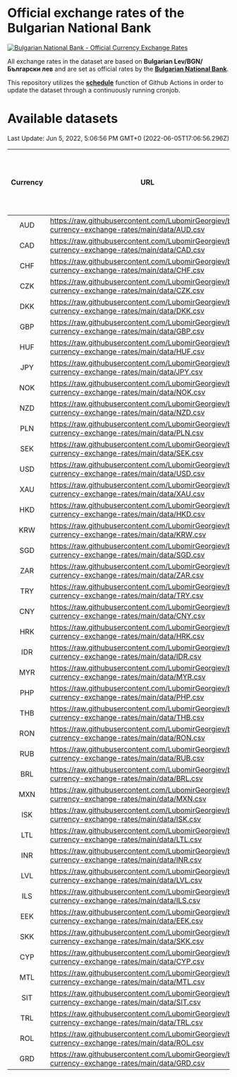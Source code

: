# Official exchange rates of the Bulgarian National Bank

[![Bulgarian National Bank - Official Currency Exchange Rates](https://github.com/LubomirGeorgiev/bnb-currency-exchange-rates/actions/workflows/update-rates.yml/badge.svg?branch=main)](https://github.com/LubomirGeorgiev/bnb-currency-exchange-rates/actions/workflows/update-rates.yml)

All exchange rates in the dataset are based on **Bulgarian Lev/BGN/Български лев** and are set as official rates by the [**Bulgarian National Bank**](https://www.bnb.bg/Statistics/StExternalSector/StExchangeRates/StERForeignCurrencies/index.htm?toLang=_EN).

This repository utilizes the [**schedule**](https://docs.github.com/en/actions/reference/events-that-trigger-workflows) function of Github Actions in order to update the dataset through a continuously running cronjob.

# Available datasets

<!-- START LINKS (DO NOT EVER FU*ING DELETE THIS COMMENT FOR THE LOVE OF YOUR LIFE!!! IF YOU ARE CURIOS HOW IT WORKS, YOU CAN HAVE A LOOK AT ./src/updateReadme.ts) -->

Last Update: Jun 5, 2022, 5:06:56 PM GMT+0 (2022-06-05T17:06:56.296Z)

| Currency | URL                                                                                             | Number of records | Number of missing days that were filled in |
| :------: | ----------------------------------------------------------------------------------------------- | :---------------: | :----------------------------------------: |
|   AUD    | https://raw.githubusercontent.com/LubomirGeorgiev/bnb-currency-exchange-rates/main/data/AUD.csv |       8151        |                    2517                    |
|   CAD    | https://raw.githubusercontent.com/LubomirGeorgiev/bnb-currency-exchange-rates/main/data/CAD.csv |       8151        |                    2517                    |
|   CHF    | https://raw.githubusercontent.com/LubomirGeorgiev/bnb-currency-exchange-rates/main/data/CHF.csv |       8151        |                    2517                    |
|   CZK    | https://raw.githubusercontent.com/LubomirGeorgiev/bnb-currency-exchange-rates/main/data/CZK.csv |       8151        |                    2517                    |
|   DKK    | https://raw.githubusercontent.com/LubomirGeorgiev/bnb-currency-exchange-rates/main/data/DKK.csv |       8151        |                    2517                    |
|   GBP    | https://raw.githubusercontent.com/LubomirGeorgiev/bnb-currency-exchange-rates/main/data/GBP.csv |       8151        |                    2517                    |
|   HUF    | https://raw.githubusercontent.com/LubomirGeorgiev/bnb-currency-exchange-rates/main/data/HUF.csv |       8151        |                    2517                    |
|   JPY    | https://raw.githubusercontent.com/LubomirGeorgiev/bnb-currency-exchange-rates/main/data/JPY.csv |       8151        |                    2517                    |
|   NOK    | https://raw.githubusercontent.com/LubomirGeorgiev/bnb-currency-exchange-rates/main/data/NOK.csv |       8151        |                    2517                    |
|   NZD    | https://raw.githubusercontent.com/LubomirGeorgiev/bnb-currency-exchange-rates/main/data/NZD.csv |       8151        |                    2517                    |
|   PLN    | https://raw.githubusercontent.com/LubomirGeorgiev/bnb-currency-exchange-rates/main/data/PLN.csv |       8151        |                    2517                    |
|   SEK    | https://raw.githubusercontent.com/LubomirGeorgiev/bnb-currency-exchange-rates/main/data/SEK.csv |       8151        |                    2517                    |
|   USD    | https://raw.githubusercontent.com/LubomirGeorgiev/bnb-currency-exchange-rates/main/data/USD.csv |       8151        |                    2517                    |
|   XAU    | https://raw.githubusercontent.com/LubomirGeorgiev/bnb-currency-exchange-rates/main/data/XAU.csv |       8151        |                    2519                    |
|   HKD    | https://raw.githubusercontent.com/LubomirGeorgiev/bnb-currency-exchange-rates/main/data/HKD.csv |       7849        |                    2426                    |
|   KRW    | https://raw.githubusercontent.com/LubomirGeorgiev/bnb-currency-exchange-rates/main/data/KRW.csv |       7849        |                    2426                    |
|   SGD    | https://raw.githubusercontent.com/LubomirGeorgiev/bnb-currency-exchange-rates/main/data/SGD.csv |       7849        |                    2426                    |
|   ZAR    | https://raw.githubusercontent.com/LubomirGeorgiev/bnb-currency-exchange-rates/main/data/ZAR.csv |       7849        |                    2426                    |
|   TRY    | https://raw.githubusercontent.com/LubomirGeorgiev/bnb-currency-exchange-rates/main/data/TRY.csv |       6335        |                    1960                    |
|   CNY    | https://raw.githubusercontent.com/LubomirGeorgiev/bnb-currency-exchange-rates/main/data/CNY.csv |       6215        |                    1924                    |
|   HRK    | https://raw.githubusercontent.com/LubomirGeorgiev/bnb-currency-exchange-rates/main/data/HRK.csv |       6215        |                    1924                    |
|   IDR    | https://raw.githubusercontent.com/LubomirGeorgiev/bnb-currency-exchange-rates/main/data/IDR.csv |       6215        |                    1924                    |
|   MYR    | https://raw.githubusercontent.com/LubomirGeorgiev/bnb-currency-exchange-rates/main/data/MYR.csv |       6215        |                    1924                    |
|   PHP    | https://raw.githubusercontent.com/LubomirGeorgiev/bnb-currency-exchange-rates/main/data/PHP.csv |       6215        |                    1924                    |
|   THB    | https://raw.githubusercontent.com/LubomirGeorgiev/bnb-currency-exchange-rates/main/data/THB.csv |       6215        |                    1924                    |
|   RON    | https://raw.githubusercontent.com/LubomirGeorgiev/bnb-currency-exchange-rates/main/data/RON.csv |       6156        |                    1906                    |
|   RUB    | https://raw.githubusercontent.com/LubomirGeorgiev/bnb-currency-exchange-rates/main/data/RUB.csv |       6121        |                    1892                    |
|   BRL    | https://raw.githubusercontent.com/LubomirGeorgiev/bnb-currency-exchange-rates/main/data/BRL.csv |       5246        |                    1628                    |
|   MXN    | https://raw.githubusercontent.com/LubomirGeorgiev/bnb-currency-exchange-rates/main/data/MXN.csv |       5246        |                    1628                    |
|   ISK    | https://raw.githubusercontent.com/LubomirGeorgiev/bnb-currency-exchange-rates/main/data/ISK.csv |       5152        |                    1596                    |
|   LTL    | https://raw.githubusercontent.com/LubomirGeorgiev/bnb-currency-exchange-rates/main/data/LTL.csv |       5150        |                    1579                    |
|   INR    | https://raw.githubusercontent.com/LubomirGeorgiev/bnb-currency-exchange-rates/main/data/INR.csv |       4879        |                    1514                    |
|   LVL    | https://raw.githubusercontent.com/LubomirGeorgiev/bnb-currency-exchange-rates/main/data/LVL.csv |       4785        |                    1465                    |
|   ILS    | https://raw.githubusercontent.com/LubomirGeorgiev/bnb-currency-exchange-rates/main/data/ILS.csv |       4153        |                    1293                    |
|   EEK    | https://raw.githubusercontent.com/LubomirGeorgiev/bnb-currency-exchange-rates/main/data/EEK.csv |       3995        |                    1221                    |
|   SKK    | https://raw.githubusercontent.com/LubomirGeorgiev/bnb-currency-exchange-rates/main/data/SKK.csv |       2965        |                    907                     |
|   CYP    | https://raw.githubusercontent.com/LubomirGeorgiev/bnb-currency-exchange-rates/main/data/CYP.csv |       2901        |                    885                     |
|   MTL    | https://raw.githubusercontent.com/LubomirGeorgiev/bnb-currency-exchange-rates/main/data/MTL.csv |       2599        |                    794                     |
|   SIT    | https://raw.githubusercontent.com/LubomirGeorgiev/bnb-currency-exchange-rates/main/data/SIT.csv |       2537        |                    773                     |
|   TRL    | https://raw.githubusercontent.com/LubomirGeorgiev/bnb-currency-exchange-rates/main/data/TRL.csv |       1814        |                    555                     |
|   ROL    | https://raw.githubusercontent.com/LubomirGeorgiev/bnb-currency-exchange-rates/main/data/ROL.csv |       1693        |                    520                     |
|   GRD    | https://raw.githubusercontent.com/LubomirGeorgiev/bnb-currency-exchange-rates/main/data/GRD.csv |        361        |                    109                     |

<!-- END LINKS (DO NOT EVER FU*ING DELETE THIS COMMENT FOR THE LOVE OF YOUR LIFE!!! IF YOU ARE CURIOS HOW IT WORKS, YOU CAN HAVE A LOOK AT ./src/updateReadme.ts) -->
